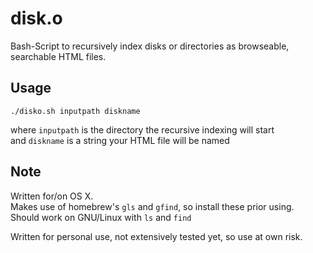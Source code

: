 # disk.o
Bash-Script to recursively index disks or directories as browseable, searchable HTML files.

## Usage
`./disko.sh inputpath diskname`

where `inputpath` is the directory the recursive indexing will start    
and `diskname` is a string your HTML file will be named    

## Note
Written for/on OS X.    
Makes use of homebrew's `gls` and `gfind`, so install these prior using.    
Should work on GNU/Linux with `ls` and `find`    

Written for personal use, not extensively tested yet, so use at own risk.
